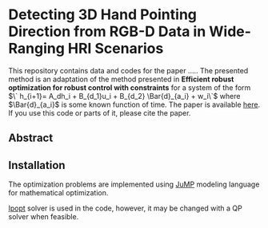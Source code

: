 # Detecting 3D Hand Pointing Direction from RGB-D Data in Wide-Ranging HRI Scenarios

This repository contains data and codes for the paper ..... The presented method is an adaptation of the method presented in __Efficient robust optimization for robust control
with constraints__ for a system of the form $\` h_{i+1}= A_dh_i + B_{d_1}u_i + B_{d_2} \Bar{d}_{a_i} + w_i\`$ where $\Bar{d}_{a_i}$ is some known function of time. The paper is available [here](https://link.springer.com/article/10.1007/s10107-007-0096-6). If you use this code or parts of it, please cite the paper.

## Abstract

## Installation
The optimization problems are implemented using [JuMP](https://github.com/JuliaOpt/JuMP.jl) modeling language for mathematical optimization.

 [Ipopt](https://ipoptjl.readthedocs.io/en/latest/ipopt.html) solver is used in the code, however, it may be changed with a QP solver when feasible.


